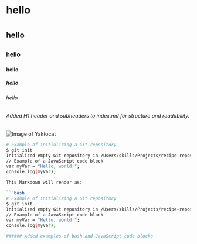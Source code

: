 # hello <h1>
## hello <h2>
### hello <h3>
#### hello <h4>
##### hello <h5>
###### hello <h6>
###### Added H1 header and subheaders to index.md for structure and readability. <h6>
![Image of Yaktocat](https://octodex.github.com/images/yaktocat.png)
```bash
# Example of initializing a Git repository
$ git init
Initialized empty Git repository in /Users/skills/Projects/recipe-repository/.git/
// Example of a JavaScript code block
var myVar = "Hello, world!";
console.log(myVar);

This Markdown will render as:

```bash
# Example of initializing a Git repository
$ git init
Initialized empty Git repository in /Users/skills/Projects/recipe-repository/.git/
// Example of a JavaScript code block
var myVar = "Hello, world!";
console.log(myVar);

###### Added examples of bash and JavaScript code blocks
